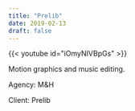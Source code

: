```yaml
---
title: "Prelib"
date: 2019-02-13
draft: false
---
```


{{< youtube id="iOmyNIVBpGs" >}}

Motion graphics and music editing.

Agency: M&H

Client: Prelib